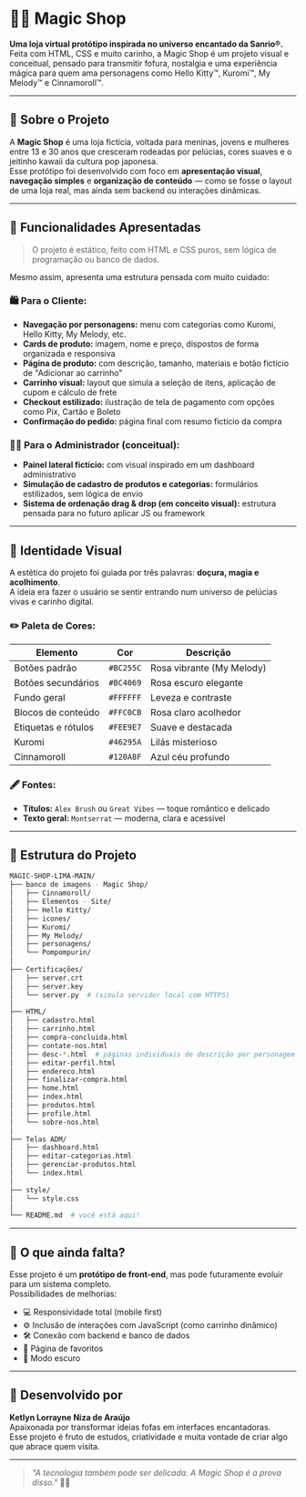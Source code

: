 # 🧸✨ Magic Shop

**Uma loja virtual protótipo inspirada no universo encantado da Sanrio®.**  
Feita com HTML, CSS e muito carinho, a Magic Shop é um projeto visual e conceitual, pensado para transmitir fofura, nostalgia e uma experiência mágica para quem ama personagens como Hello Kitty™, Kuromi™, My Melody™ e Cinnamoroll™.

---

## 🌈 Sobre o Projeto

A **Magic Shop** é uma loja fictícia, voltada para meninas, jovens e mulheres entre 13 e 30 anos que cresceram rodeadas por pelúcias, cores suaves e o jeitinho kawaii da cultura pop japonesa.  
Esse protótipo foi desenvolvido com foco em **apresentação visual**, **navegação simples** e **organização de conteúdo** — como se fosse o layout de uma loja real, mas ainda sem backend ou interações dinâmicas.

---

## 🎀 Funcionalidades Apresentadas

> O projeto é estático, feito com HTML e CSS puros, sem lógica de programação ou banco de dados.  

Mesmo assim, apresenta uma estrutura pensada com muito cuidado:

### 🛍️ Para o Cliente:
- **Navegação por personagens:** menu com categorias como Kuromi, Hello Kitty, My Melody, etc.
- **Cards de produto:** imagem, nome e preço, dispostos de forma organizada e responsiva
- **Página de produto:** com descrição, tamanho, materiais e botão fictício de "Adicionar ao carrinho"
- **Carrinho visual:** layout que simula a seleção de itens, aplicação de cupom e cálculo de frete
- **Checkout estilizado:** ilustração de tela de pagamento com opções como Pix, Cartão e Boleto
- **Confirmação do pedido:** página final com resumo fictício da compra

### 🧙‍♀️ Para o Administrador (conceitual):
- **Painel lateral fictício:** com visual inspirado em um dashboard administrativo
- **Simulação de cadastro de produtos e categorias:** formulários estilizados, sem lógica de envio
- **Sistema de ordenação drag & drop (em conceito visual):** estrutura pensada para no futuro aplicar JS ou framework

---

## 🎨 Identidade Visual

A estética do projeto foi guiada por três palavras: **doçura, magia e acolhimento**.  
A ideia era fazer o usuário se sentir entrando num universo de pelúcias vivas e carinho digital.

### ✏️ Paleta de Cores:

| Elemento                   | Cor             | Descrição                         |
|---------------------------|------------------|-----------------------------------|
| Botões padrão             | `#BC255C`        | Rosa vibrante (My Melody)         |
| Botões secundários        | `#BC4069`        | Rosa escuro elegante              |
| Fundo geral               | `#FFFFFF`        | Leveza e contraste                |
| Blocos de conteúdo        | `#FFC0CB`        | Rosa claro acolhedor              |
| Etiquetas e rótulos       | `#FEE9E7`        | Suave e destacada                 |
| Kuromi                    | `#46295A`        | Lilás misterioso                  |
| Cinnamoroll               | `#120A8F`        | Azul céu profundo                 |

### 🖋️ Fontes:

- **Títulos:** `Alex Brush` ou `Great Vibes` — toque romântico e delicado
- **Texto geral:** `Montserrat` — moderna, clara e acessível

---

## 🧱 Estrutura do Projeto

```bash
MAGIC-SHOP-LIMA-MAIN/
├── banco de imagens - Magic Shop/
│   ├── Cinnamoroll/
│   ├── Elementos - Site/
│   ├── Hello Kitty/
│   ├── icones/
│   ├── Kuromi/
│   ├── My Melody/
│   ├── personagens/
│   └── Pompompurin/
│
├── Certificações/
│   ├── server.crt
│   ├── server.key
│   └── server.py  # (simula servidor local com HTTPS)
│
├── HTML/
│   ├── cadastro.html
│   ├── carrinho.html
│   ├── compra-concluida.html
│   ├── contate-nos.html
│   ├── desc-*.html  # páginas individuais de descrição por personagem
│   ├── editar-perfil.html
│   ├── endereco.html
│   ├── finalizar-compra.html
│   ├── home.html
│   ├── index.html
│   ├── produtos.html
│   ├── profile.html
│   └── sobre-nos.html
│
├── Telas ADM/
│   ├── dashboard.html
│   ├── editar-categorias.html
│   ├── gerenciar-produtos.html
│   └── index.html
│
├── style/
│   └── style.css
│
└── README.md  # você está aqui!
```
---

## 🚧 O que ainda falta?

Esse projeto é um **protótipo de front-end**, mas pode futuramente evoluir para um sistema completo.  
Possibilidades de melhorias:

- 💻 Responsividade total (mobile first)
- ⚙️ Inclusão de interações com JavaScript (como carrinho dinâmico)
- 🛠️ Conexão com backend e banco de dados
- 🎁 Página de favoritos
- 🌙 Modo escuro

---

## 💖 Desenvolvido por

**Ketlyn Lorrayne Niza de Araújo**  
Apaixonada por transformar ideias fofas em interfaces encantadoras.  
Esse projeto é fruto de estudos, criatividade e muita vontade de criar algo que abrace quem visita.

---

> *"A tecnologia também pode ser delicada. A Magic Shop é a prova disso."* 🌸✨  



